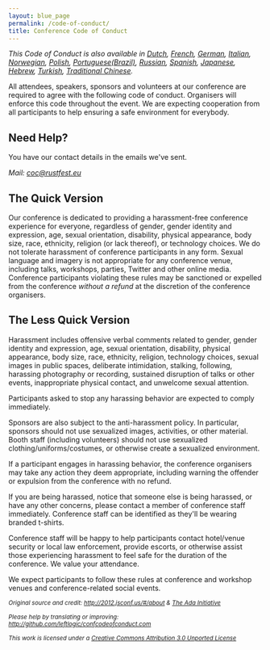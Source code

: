 ```yaml
---
layout: blue_page
permalink: /code-of-conduct/
title: Conference Code of Conduct
---
```


_This Code of Conduct is also available in [Dutch](http://nl.confcodeofconduct.com), [French](http://fr.confcodeofconduct.com), [German](http://de.confcodeofconduct.com), [Italian](http://it.confcodeofconduct.com), [Norwegian](http://no.confcodeofconduct.com), [Polish](http://pl.confcodeofconduct.com), [Portuguese(Brazil)](http://pt-br.confcodeofconduct.com), [Russian](http://ru.confcodeofconduct.com), [Spanish](http://es.confcodeofconduct.com), [Japanese](http://ja.confcodeofconduct.com), [Hebrew](http://he.confcodeofconduct.com), [Turkish](http://tr.confcodeofconduct.com/), [Traditional Chinese](http://tw.confcodeofconduct.com/)._

<p>All attendees, speakers, sponsors and volunteers at our conference are required to agree with the following code of conduct. Organisers will enforce this code throughout the event. We are expecting cooperation from all participants to help ensuring a safe environment for everybody.</p>

<h2>Need Help?</h2>

<p>You have our contact details in the emails we&#39;ve sent.</p>

<address>
Mail: <a href="mailto:coc@rustfest.eu">coc@rustfest.eu</a>
</address>

<h2>The Quick Version</h2>

<p>Our conference is dedicated to providing a harassment-free conference experience for everyone, regardless of gender, gender identity and expression, age, sexual orientation, disability, physical appearance, body size, race, ethnicity, religion (or lack thereof), or technology choices. We do not tolerate harassment of conference participants in any form. Sexual language and imagery is not appropriate for any conference venue, including talks, workshops, parties, Twitter and other online media. Conference participants violating these rules may be sanctioned or expelled from the conference <em>without a refund</em> at the discretion of the conference organisers.</p>

<h2>The Less Quick Version</h2>

<p>Harassment includes offensive verbal comments related to gender, gender identity and expression, age, sexual orientation, disability, physical appearance, body size, race, ethnicity, religion, technology choices, sexual images in public spaces, deliberate intimidation, stalking, following, harassing photography or recording, sustained disruption of talks or other events, inappropriate physical contact, and unwelcome sexual attention.</p>

<p>Participants asked to stop any harassing behavior are expected to comply immediately.</p>

<p>Sponsors are also subject to the anti-harassment policy. In particular, sponsors should not use sexualized images, activities, or other material. Booth staff (including volunteers) should not use sexualized clothing/uniforms/costumes, or otherwise create a sexualized environment.</p>

<p>If a participant engages in harassing behavior, the conference organisers may take any action they deem appropriate, including warning the offender or expulsion from the conference with no refund.</p>

<p>If you are being harassed, notice that someone else is being harassed, or have any other concerns, please contact a member of conference staff immediately. Conference staff can be identified as they&#39;ll be wearing branded t-shirts.</p>

<p>Conference staff will be happy to help participants contact hotel/venue security or local law enforcement, provide escorts, or otherwise assist those experiencing harassment to feel safe for the duration of the conference. We value your attendance.</p>

<p>We expect participants to follow these rules at conference and workshop venues and conference-related social events.</p>

<div class="footer">
<p><small><em>Original source and credit: <a href="http://2012.jsconf.us/#/about">http://2012.jsconf.us/#/about</a> &amp; <a href="http://geekfeminism.wikia.com/wiki/Conference_anti-harassment/Policy">The Ada Initiative</a><br>

Please help by translating or improving: <a href="https://github.com/leftlogic/confcodeofconduct.com">http://github.com/leftlogic/confcodeofconduct.com</a><br>

This work is licensed under a <a rel="license" href="http://creativecommons.org/licenses/by/3.0/deed.en_US">Creative Commons Attribution 3.0 Unported License</a></em></small>

</p>
</div>
